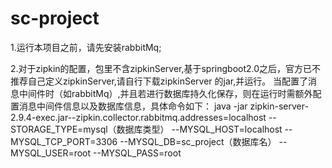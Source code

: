 # sc-project
1.运行本项目之前，请先安装rabbitMq;

2.对于zipkin的配置，包里不含zipkinServer,基于springboot2.0之后，官方已不推荐自己定义zipkinServer,请自行下载zipkinServer 的jar,并运行。
当配置了消息中间件时（如rabbitMq）,并且若进行数据库持久化保存，则在运行时需额外配置消息中间件信息以及数据库信息，具体命令如下：
java -jar zipkin-server-2.9.4-exec.jar--zipkin.collector.rabbitmq.addresses=localhost --STORAGE_TYPE=mysql（数据库类型） --MYSQL_HOST=localhost --MYSQL_TCP_PORT=3306 --MYSQL_DB=sc_project（数据库名） --MYSQL_USER=root --MYSQL_PASS=root
